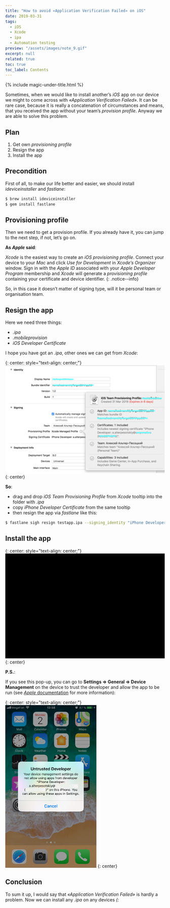 ```yaml
---
title: "How to avoid «Application Verification Failed» on iOS"
date: 2019-03-31
tags:
  - iOS
  - Xcode
  - ipa
  - Automation testing
preview: "/assets/images/note_9.gif"
excerpt: null
related: true
toc: true
toc_label: Contents
---
```


{% include magic-under-title.html %}

Sometimes, when we would like to install another’s *iOS* app on our device we might to come across with *«Application Verification Failed»*.
It can be rare case, because it is really a concatenation of circumstances and means, that you received the app without your team’s *provision profile*. Anyway we are able to solve this problem.

## Plan

1. Get own *provisioning profile*
2. Resign the app
3. Install the app

## Precondition

First of all, to make our life better and easier, we should install *ideviceinstaller* and *fastlane*:

```bash
$ brew install ideviceinstaller
$ gem install fastlane
```

## Provisioning profile

Then we need to get a provision profile. If you already have it, you can jump to the next step, if not, let’s go on.

**As *Apple* said**:

*Xcode* is the easiest way to create an *iOS provisioning profile*. Connect your device to your *Mac* and click *Use for Development* in *Xcode’s Organizer* window. Sign in with the *Apple ID* associated with your *Apple Developer Program* membership and *Xcode* will generate a *provisioning profile* containing your certificate and device identifier.
{: .notice--info}

So, in this case it doesn’t matter of signing type, will it be personal team or organisation team.

## Resign the app

Here we need three things:
- *.ipa*
- *.mobileprovision*
- *iOS Developer Certificate*

I hope you have got an *.ipa*, other ones we can get from *Xcode*:

{: center: style="text-align: center;"}
![Xcode image](/assets/images/note_9_1.png)
{: center}

**So**:

- drag and drop *iOS Team Provisioning Profile* from *Xcode* tooltip into the folder with *.ipa*
- copy *iPhone Developer Certificate* from the same tooltip
- then resign the app via *fastlane* like this:

```bash
$ fastlane sigh resign testapp.ipa --signing_identity "iPhone Developer: a.alterpesotskiy@test.com (KJRTP5GJS9)" -p "test.mobileprovision"
```

## Install the app

{: center: style="text-align: center;"}
![Success](/assets/images/note_9_2.gif)
{: center}

**P.S.**:

If you see this pop-up, you can go to **Settings => General => Device Management** on the device to trust the developer and allow the app to be run (see [*Apple* documentation](https://medium.com/r/?url=https%3A%2F%2Fsupport.apple.com%2Fen-us%2FHT204460) for more information):

{: center: style="text-align: center;"}
![Popup](/assets/images/note_9_3.png)
{: center}

## Conclusion

To sum it up, I would say that *«Application Verification Failed»* is hardly a problem. Now we can install any *.ipa* on any devices *(:*
